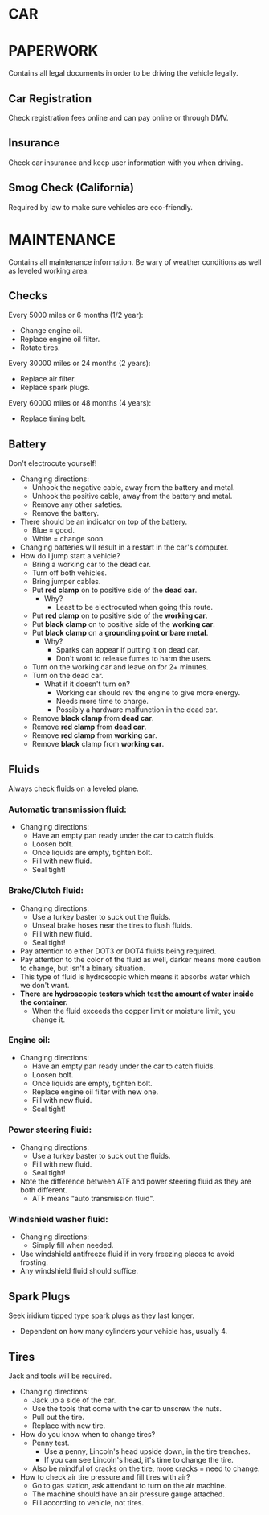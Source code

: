 # CAR

# PAPERWORK

Contains all legal documents in order to be driving the vehicle legally.

## Car Registration

Check registration fees online and can pay online or through DMV.

## Insurance

Check car insurance and keep user information with you when driving.

## Smog Check (California)

Required by law to make sure vehicles are eco-friendly.

# MAINTENANCE

Contains all maintenance information. Be wary of weather conditions as well as leveled working area.

## Checks

Every 5000 miles or 6 months (1/2 year):

- Change engine oil.
- Replace engine oil filter.
- Rotate tires.

Every 30000 miles or 24 months (2 years):

- Replace air filter.
- Replace spark plugs.

Every 60000 miles or 48 months (4 years):

- Replace timing belt.

## Battery

Don't electrocute yourself!

- Changing directions:
  - Unhook the negative cable, away from the battery and metal.
  - Unhook the positive cable, away from the battery and metal.
  - Remove any other safeties.
  - Remove the battery.
- There should be an indicator on top of the battery.
  - Blue = good.
  - White = change soon.
- Changing batteries will result in a restart in the car's computer.
- How do I jump start a vehicle?
  - Bring a working car to the dead car.
  - Turn off both vehicles.
  - Bring jumper cables.
  - Put **red clamp** on to positive side of the **dead car**.
    - Why?
      - Least to be electrocuted when going this route.
  - Put **red clamp** on to positive side of the **working car**.
  - Put **black clamp** on to positive side of the **working car**.
  - Put **black clamp** on a **grounding point or bare metal**.
    - Why?
      - Sparks can appear if putting it on dead car.
      - Don't wont to release fumes to harm the users.
  - Turn on the working car and leave on for 2+ minutes.
  - Turn on the dead car.
    - What if it doesn't turn on?
      - Working car should rev the engine to give more energy.
      - Needs more time to charge.
      - Possibly a hardware malfunction in the dead car.
  - Remove **black clamp** from **dead car**.
  - Remove **red clamp** from **dead car**.
  - Remove **red clamp** from **working car**.
  - Remove **black** clamp from **working car**.

## Fluids

Always check fluids on a leveled plane.

### Automatic transmission fluid:

- Changing directions:
  - Have an empty pan ready under the car to catch fluids.
  - Loosen bolt.
  - Once liquids are empty, tighten bolt.
  - Fill with new fluid.
  - Seal tight!

### Brake/Clutch fluid:

- Changing directions:
  - Use a turkey baster to suck out the fluids.
  - Unseal brake hoses near the tires to flush fluids.
  - Fill with new fluid.
  - Seal tight!
- Pay attention to either DOT3 or DOT4 fluids being required.
- Pay attention to the color of the fluid as well, darker means more caution to change, but isn't a binary situation.
- This type of fluid is hydroscopic which means it absorbs water which we don't want.
- **There are hydroscopic testers which test the amount of water inside the container.**
  - When the fluid exceeds the copper limit or moisture limit, you change it.

### Engine oil:

- Changing directions:
  - Have an empty pan ready under the car to catch fluids.
  - Loosen bolt.
  - Once liquids are empty, tighten bolt.
  - Replace engine oil filter with new one.
  - Fill with new fluid.
  - Seal tight!

### Power steering fluid:

- Changing directions:
  - Use a turkey baster to suck out the fluids.
  - Fill with new fluid.
  - Seal tight!
- Note the difference between ATF and power steering fluid as they are both different.
  - ATF means "auto transmission fluid".

### Windshield washer fluid:

- Changing directions:
  - Simply fill when needed.
- Use windshield antifreeze fluid if in very freezing places to avoid frosting.
- Any windshield fluid should suffice.

## Spark Plugs

Seek iridium tipped type spark plugs as they last longer.

- Dependent on how many cylinders your vehicle has, usually 4.

## Tires

Jack and tools will be required.

- Changing directions:
  - Jack up a side of the car.
  - Use the tools that come with the car to unscrew the nuts.
  - Pull out the tire.
  - Replace with new tire.
- How do you know when to change tires?
  - Penny test.
    - Use a penny, Lincoln's head upside down, in the tire trenches.
    - If you can see Lincoln's head, it's time to change the tire.
  - Also be mindful of cracks on the tire, more cracks = need to change.
- How to check air tire pressure and fill tires with air?
  - Go to gas station, ask attendant to turn on the air machine.
  - The machine should have an air pressure gauge attached.
  - Fill according to vehicle, not tires.
